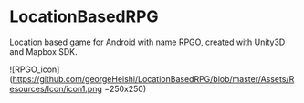# LocationBasedRPG
Location based game for Android with name RPGO, created with Unity3D and Mapbox SDK.

![RPGO_icon](https://github.com/georgeHeishi/LocationBasedRPG/blob/master/Assets/Resources/Icon/icon1.png =250x250)
